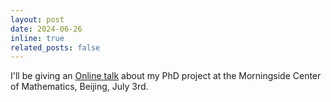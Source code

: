 ```yaml
---
layout: post
date: 2024-06-26
inline: true
related_posts: false
---
```


I'll be giving an [Online talk](http://www.mcm.ac.cn/events/lectures/202406/t20240627_791228.html) about my PhD project at the Morningside Center of Mathematics, Beijing, July 3rd.